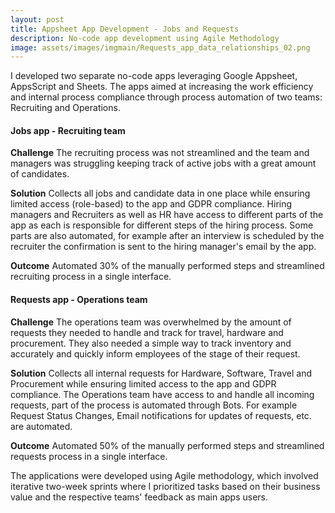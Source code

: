 ```yaml
---
layout: post
title: Appsheet App Development - Jobs and Requests
description: No-code app development using Agile Methodology
image: assets/images/imgmain/Requests_app_data_relationships_02.png
---
```


I developed two separate no-code apps leveraging Google Appsheet, AppsScript and Sheets. The apps aimed at increasing the work efficiency and internal process compliance through process automation of two teams: Recruiting and Operations. 
#### Jobs app - Recruiting team

**Challenge**
The recruiting process was not streamlined and the team and managers was struggling keeping track of active jobs with a great amount of candidates. 

**Solution**
Collects all jobs and candidate data in one place while ensuring limited access (role-based) to the app and GDPR compliance. Hiring managers and Recruiters as well as HR have access to different parts of the app as each is responsible for different steps of the hiring process. Some parts are also automated, for example after an interview is scheduled by the recruiter the confirmation is sent to the hiring manager's email by the app.

**Outcome**
Automated 30% of the manually performed steps and streamlined recruiting process in a single interface.

#### Requests app - Operations team

**Challenge**
The operations team was overwhelmed by the amount of requests they needed to handle and track for travel, hardware and procurement. They also needed a simple way to track inventory and accurately and quickly inform employees of the stage of their request.

**Solution**
Collects all internal requests for Hardware, Software, Travel and Procurement while ensuring limited access to the app and GDPR compliance. The Operations team have access to and handle all incoming requests, part of the process is automated through Bots. For example Request Status Changes, Email notifications for updates of requests, etc. are automated.

**Outcome**
Automated 50% of the manually performed steps and streamlined requests process in a single interface.

The applications were developed using Agile methodology, which involved iterative two-week sprints where I prioritized tasks based on their business value and the respective teams' feedback as main apps users.
